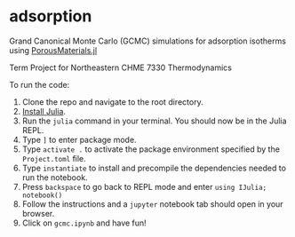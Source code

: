 # adsorption
Grand Canonical Monte Carlo (GCMC) simulations for adsorption isotherms using [PorousMaterials.jl](https://github.com/SimonEnsemble/PorousMaterials.jl)

Term Project for Northeastern CHME 7330 Thermodynamics

To run the code:
1. Clone the repo and navigate to the root directory.
2. [Install Julia](https://julialang.org/downloads/).
3. Run the `julia` command in your terminal. You should now be in the Julia REPL.
4. Type `]` to enter package mode.
5. Type `activate .` to activate the package environment specified by the `Project.toml` file.
6. Type `instantiate` to install and precompile the dependencies needed to run the notebook.
7. Press `backspace` to go back to REPL mode and enter `using IJulia; notebook()`
8. Follow the instructions and a `jupyter` notebook tab should open in your browser.
9. Click on `gcmc.ipynb` and have fun!
